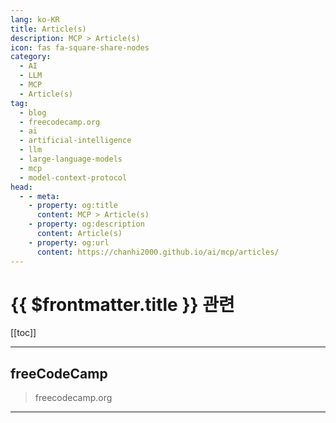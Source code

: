 ```yaml
---
lang: ko-KR
title: Article(s)
description: MCP > Article(s)
icon: fas fa-square-share-nodes
category: 
  - AI
  - LLM
  - MCP
  - Article(s)
tag: 
  - blog
  - freecodecamp.org
  - ai
  - artificial-intelligence
  - llm
  - large-language-models
  - mcp
  - model-context-protocol
head:
  - - meta:
    - property: og:title
      content: MCP > Article(s)
    - property: og:description
      content: Article(s)
    - property: og:url
      content: https://chanhi2000.github.io/ai/mcp/articles/
---
```


# {{ $frontmatter.title }} 관련

<SiteInfo
  name="freeCodeCamp Programming Tutorials: Python, JavaScript, Git & More"
  desc="Browse thousands of programming tutorials written by experts. Learn Web Development, Data Science, DevOps, Security, and get developer career advice."
  url="https://freecodecamp.org/news/"
  logo="https://cdn.freecodecamp.org/universal/favicons/favicon.ico"
  preview="https://cdn.freecodecamp.org/platform/universal/fcc_meta_1920X1080-indigo.png"/>

[[toc]]

---

## <FontIcon icon="fa-brands fa-free-code-camp"/>freeCodeCamp

> freecodecamp.org

<!-- END: freecodecamp.org -->

---

<TagLinks />